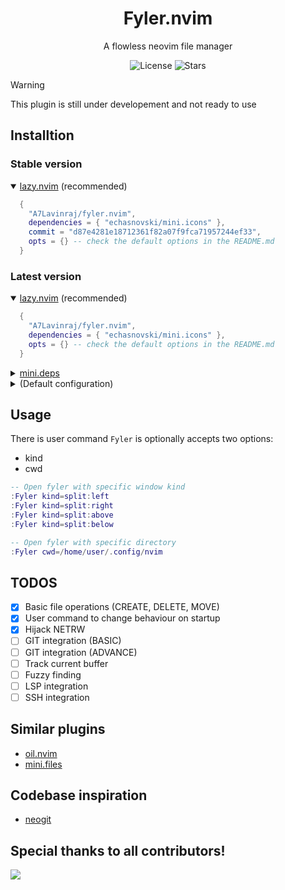 <div  align="center">
  <h1>Fyler.nvim</h1>
  <p>A flowless neovim file manager</p>
</div>

<p align="center">
  <img alt="License" src="https://img.shields.io/github/license/A7Lavinraj/fyler.nvim?style=for-the-badge&logo=starship&color=ee999f&logoColor=D9E0EE&labelColor=302D41" />
  <img alt="Stars" src="https://img.shields.io/github/stars/A7Lavinraj/fyler.nvim?style=for-the-badge&logo=starship&color=c69ff5&logoColor=D9E0EE&labelColor=302D41" />
</p>

> [!WARNING]
> This plugin is still under developement and not ready to use

## Installtion

### Stable version

<details open>
  <summary><a href="https://github.com/folke/lazy.nvim">lazy.nvim</a> (recommended)</summary>

  ```lua
    {
      "A7Lavinraj/fyler.nvim",
      dependencies = { "echasnovski/mini.icons" },
      commit = "d87e4281e18712361f82a07f9fca71957244ef33",
      opts = {} -- check the default options in the README.md
    }
  ```
</details>

### Latest version

<details open>
  <summary><a href="https://github.com/folke/lazy.nvim">lazy.nvim</a> (recommended)</summary>

  ```lua
    {
      "A7Lavinraj/fyler.nvim",
      dependencies = { "echasnovski/mini.icons" },
      opts = {} -- check the default options in the README.md
    }
  ```
</details>

<details>
  <summary><a href="https://github.com/echasnovski/mini.deps">mini.deps</a></summary>

  ```lua
    add({
      source = 'A7Lavinraj/fyler.nvim',
      depends = { 'echasnovski/mini.icons' },
    })
  ```
</details>

<details>
  <summary>(Default configuration)</summary>

  ```lua
    {
      default_explorer = false,
      close_on_select = true,
      views = {
        file_tree = {
          width = 0.8,
          height = 0.8,
          kind = "float",
          border = "single",
        },
      },
      mappings = {
        file_tree = {
          n = {
            ["q"] = "CloseView",
            ["<CR>"] = "Select",
          },
        },
      },
    }
  ```
</details>

## Usage

There is user command `Fyler` is optionally accepts two options:

- kind
- cwd

```lua
-- Open fyler with specific window kind
:Fyler kind=split:left
:Fyler kind=split:right
:Fyler kind=split:above
:Fyler kind=split:below

-- Open fyler with specific directory
:Fyler cwd=/home/user/.config/nvim
```


## TODOS

- [x] Basic file operations (CREATE, DELETE, MOVE)
- [x] User command to change behaviour on startup
- [x] Hijack NETRW
- [ ] GIT integration (BASIC)
- [ ] GIT integration (ADVANCE)
- [ ] Track current buffer
- [ ] Fuzzy finding
- [ ] LSP integration
- [ ] SSH integration

## Similar plugins

- [oil.nvim](https://github.com/stevearc/oil.nvim)
- [mini.files](https://github.com/echasnovski/mini.files)

## Codebase inspiration

- [neogit](https://github.com/NeogitOrg/neogit)

## Special thanks to all contributors!

<a href="https://github.com/A7Lavinraj/fyler.nvim/graphs/contributors">
  <img src="https://contrib.rocks/image?repo=A7Lavinraj/fyler.nvim" />
</a>
